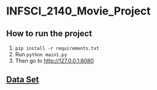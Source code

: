 # INFSCI_2140_Movie_Project

## How to run the project
1. `pip install -r requirements.txt` </br>
2.  Run `python main1.py` </br>
3. Then go to http://127.0.0.1:8080




## [Data Set](https://www.kaggle.com/jrobischon/wikipedia-movie-plots)
